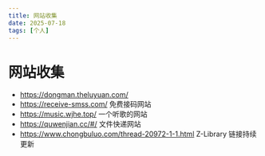 ```yaml
---
title: 网站收集
date: 2025-07-18
tags: [个人]
---
```

# 网站收集
- https://dongman.theluyuan.com/ 
- https://receive-smss.com/ 免费接码网站
- https://music.wjhe.top/ 一个听歌的网站
- https://quwenjian.cc/#/ 文件快递网站
- https://www.chongbuluo.com/thread-20972-1-1.html Z-Library 链接持续更新
